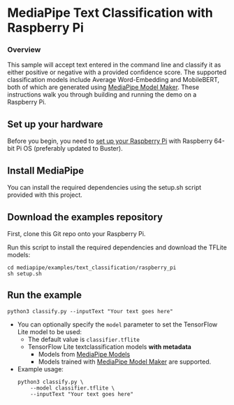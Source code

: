 
# MediaPipe Text Classification with Raspberry Pi

### Overview

This sample will accept text entered in the command line and classify it as either
positive or negative with a provided confidence score. The supported
classification models include Average Word-Embedding and MobileBERT, both of which are
generated using
[MediaPipe Model Maker](https://developers.google.com/mediapipe/solutions/customization/text_classifier).
These instructions walk you through building and running the demo on a Raspberry Pi.

## Set up your hardware

Before you begin, you need to
[set up your Raspberry Pi](https://projects.raspberrypi.org/en/projects/raspberry-pi-setting-up)
with Raspberry 64-bit Pi OS (preferably updated to Buster).

## Install MediaPipe

You can install the required dependencies using the setup.sh script provided with this project.

## Download the examples repository

First, clone this Git repo onto your Raspberry Pi.

Run this script to install the required dependencies and download the TFLite models:

```
cd mediapipe/examples/text_classification/raspberry_pi
sh setup.sh
```

## Run the example
```
python3 classify.py --inputText "Your text goes here"
```

*   You can optionally specify the `model` parameter to set the TensorFlow Lite
    model to be used:
    *   The default value is `classifier.tflite`
    *   TensorFlow Lite textclassification models **with metadata**  
        * Models from [MediaPipe Models](https://developers.google.com/mediapipe/solutions/text/text_classifier/index#models)
        * Models trained with [MediaPipe Model Maker](https://developers.google.com/mediapipe/solutions/customization/text_classifier) are supported.
*   Example usage:
    ```
    python3 classify.py \
        --model classifier.tflite \
        --inputText "Your text goes here"
    ```
